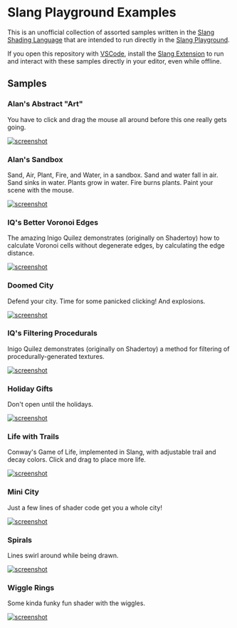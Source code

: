 # Slang Playground Examples

This is an unofficial collection of assorted samples written in the [Slang Shading Language](https://shader-slang.org/) that are intended to run directly in the [Slang Playground](https://shader-slang.org/slang-playground/).

If you open this repository with [VSCode](https://code.visualstudio.com/), install the [Slang Extension](https://marketplace.visualstudio.com/items?itemName=shader-slang.slang-language-extension) to run and interact with these samples directly in your editor, even while offline.

## Samples

### Alan's Abstract "Art"

You have to click and drag the mouse all around before this one really gets going.

[![screenshot](Samples/AlsAbstractArt.png)](Samples/AlsAbstractArt.slang)

### Alan's Sandbox

Sand, Air, Plant, Fire, and Water, in a sandbox. Sand and water fall in air. Sand sinks in water. Plants grow in water. Fire burns plants. Paint your scene with the mouse.

[![screenshot](Samples/AlsSandbox.png)](Samples/AlsSandbox.slang)

### IQ's Better Voronoi Edges

The amazing Inigo Quilez demonstrates (originally on Shadertoy) how to calculate Voronoi cells without degenerate edges, by calculating the edge distance.

[![screenshot](Samples/BetterVoronoiEdges.png)](Samples/BetterVoronoiEdges.slang)

### Doomed City

Defend your city. Time for some panicked clicking! And explosions.

[![screenshot](Samples/DoomedCity.png)](Samples/DoomedCity.slang)

### IQ's Filtering Procedurals

Inigo Quilez demonstrates (originally on Shadertoy) a method for filtering of procedurally-generated textures.

[![screenshot](Samples/FilteringProcedurals.png)](Samples/FilteringProcedurals.slang)

### Holiday Gifts

Don't open until the holidays.

[![screenshot](Samples/HolidayGifts.png)](Samples/HolidayGifts.slang)

### Life with Trails

Conway's Game of Life, implemented in Slang, with adjustable trail and decay colors. Click and drag to place more life.

[![screenshot](Samples/LifeWithTrails.png)](Samples/LifeWithTrails.slang)

### Mini City

Just a few lines of shader code get you a whole city!

[![screenshot](Samples/MiniCity.png)](Samples/MiniCity.slang)

### Spirals

Lines swirl around while being drawn.

[![screenshot](Samples/Spirals.png)](Samples/Spirals.slang)

### Wiggle Rings

Some kinda funky fun shader with the wiggles.

[![screenshot](Samples/WiggleRings.png)](Samples/WiggleRings.slang)
